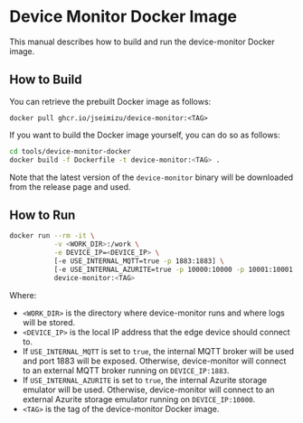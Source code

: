 # Device Monitor Docker Image

This manual describes how to build and run the device-monitor Docker image.

## How to Build
You can retrieve the prebuilt Docker image as follows:
```
docker pull ghcr.io/jseimizu/device-monitor:<TAG>
```
If you want to build the Docker image yourself, you can do so as follows:

```bash
cd tools/device-monitor-docker
docker build -f Dockerfile -t device-monitor:<TAG> .
```

Note that the latest version of the `device-monitor` binary will be downloaded from the release page and used.

## How to Run
```bash
docker run --rm -it \
           -v <WORK_DIR>:/work \
           -e DEVICE_IP=<DEVICE_IP> \
           [-e USE_INTERNAL_MQTT=true -p 1883:1883] \
           [-e USE_INTERNAL_AZURITE=true -p 10000:10000 -p 10001:10001 -p 10002:10002] \
           device-monitor:<TAG>
```
Where:
* `<WORK_DIR>` is the directory where device-monitor runs and where logs will be stored.
* `<DEVICE_IP>` is the local IP address that the edge device should connect to.
* If `USE_INTERNAL_MQTT` is set to `true`, the internal MQTT broker will be used and port 1883 will be exposed. Otherwise, device-monitor will connect to an external MQTT broker running on `DEVICE_IP:1883`.
* If `USE_INTERNAL_AZURITE` is set to `true`, the internal Azurite storage emulator will be used. Otherwise, device-monitor will connect to an external Azurite storage emulator running on `DEVICE_IP:10000`.
* `<TAG>` is the tag of the device-monitor Docker image.


